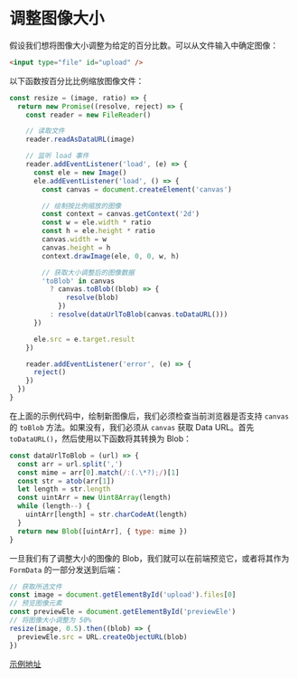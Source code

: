 # 调整图像大小

假设我们想将图像大小调整为给定的百分比数。可以从文件输入中确定图像：

```html
<input type="file" id="upload" />
```

以下函数按百分比比例缩放图像文件：

```js
const resize = (image, ratio) => {
  return new Promise((resolve, reject) => {
    const reader = new FileReader()

    // 读取文件
    reader.readAsDataURL(image)

    // 监听 load 事件
    reader.addEventListener('load', (e) => {
      const ele = new Image()
      ele.addEventListener('load', () => {
        const canvas = document.createElement('canvas')

        // 绘制按比例缩放的图像
        const context = canvas.getContext('2d')
        const w = ele.width * ratio
        const h = ele.height * ratio
        canvas.width = w
        canvas.height = h
        context.drawImage(ele, 0, 0, w, h)

        // 获取大小调整后的图像数据
        'toBlob' in canvas
          ? canvas.toBlob((blob) => {
              resolve(blob)
            })
          : resolve(dataUrlToBlob(canvas.toDataURL()))
      })

      ele.src = e.target.result
    })

    reader.addEventListener('error', (e) => {
      reject()
    })
  })
}
```

在上面的示例代码中，绘制新图像后，我们必须检查当前浏览器是否支持 `canvas` 的 `toBlob` 方法。如果没有，我们必须从 `canvas` 获取 Data URL。首先 `toDataURL()`，然后使用以下函数将其转换为 Blob：

```js
const dataUrlToBlob = (url) => {
  const arr = url.split(',')
  const mime = arr[0].match(/:(.\*?);/)[1]
  const str = atob(arr[1])
  let length = str.length
  const uintArr = new Uint8Array(length)
  while (length--) {
    uintArr[length] = str.charCodeAt(length)
  }
  return new Blob([uintArr], { type: mime })
}
```

一旦我们有了调整大小的图像的 Blob，我们就可以在前端预览它，或者将其作为 `FormData` 的一部分发送到后端：

```js
// 获取所选文件
const image = document.getElementById('upload').files[0]
// 预览图像元素
const previewEle = document.getElementById('previewEle')
// 将图像大小调整为 50%
resize(image, 0.5).then((blob) => {
  previewEle.src = URL.createObjectURL(blob)
})
```

[示例地址](https://codepen.io/lio-zero/pen/jOzPOQm)
